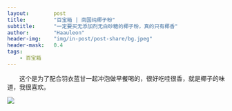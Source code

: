 ```yaml
---
layout:        post
title:         "百宝箱 | 南国纯椰子粉"
subtitle:      "一定要买无添加剂无白砂糖的椰子粉，真的只有椰香"
author:        "Haauleon"
header-img:    "img/in-post/post-share/bg.jpeg"
header-mask:   0.4
tags:
    - 百宝箱
---
```


&emsp;&emsp;这个是为了配合羽衣蓝甘一起冲泡做早餐喝的，很好吃哇很香，就是椰子的味道，我很喜欢。    

![](http://t14.baidu.com/it/u=2244412709,1348183451&fm=224&app=112&f=JPEG)